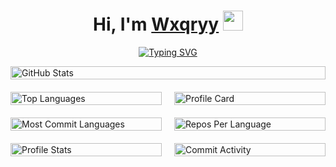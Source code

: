 <h1 align="center">
  Hi, I'm <a href="https://wxqryy.xyz/" target="_blank">Wxqryy</a> 
  <img src="https://github.com/blackcater/blackcater/raw/main/images/Hi.gif" height="32"/>
</h1>

<p align="center">
  <a href="https://git.io/typing-svg">
    <img src="https://readme-typing-svg.demolab.com?font=Fira+Code&duration=3000&pause=1000&center=true&vCenter=true&random=true&width=435&lines=Computer+science+student+from+Russia" alt="Typing SVG" />
  </a>
</p>

<div style="display: grid; grid-template-columns: repeat(2, 1fr); grid-gap: 20px; max-width: 1200px; margin: 0 auto;">
  <div style="grid-column: span 2;">
    <a href="https://github.com/anuraghazra/github-readme-stats">
      <img src="https://github-readme-stats.vercel.app/api?username=Kittt1&theme=radical&show_icons=true" alt="GitHub Stats" style="width: 100%;" />
    </a>
  </div>

  <div>
    <a href="https://github.com/anuraghazra/github-readme-stats">
      <img src="https://github-readme-stats.vercel.app/api/top-langs/?username=Kittt1&theme=radical&layout=compact" alt="Top Languages" style="width: 100%;" />
    </a>
  </div>

  <div>
    <a href="https://github.com/anuraghazra/github-readme-stats">
      <img src="https://github-profile-summary-cards.vercel.app/api/cards/profile-details?username=daniilshat&theme=solarized_dark" alt="Profile Card" style="width: 100%;" />
    </a>
  </div>

  <div>
    <a href="https://github.com/anuraghazra/github-readme-stats">
      <img src="https://github-profile-summary-cards.vercel.app/api/cards/most-commit-language?username=daniilshat&theme=solarized_dark" alt="Most Commit Languages" style="width: 100%;" />
    </a>
  </div>

  <div>
    <a href="https://github.com/anuraghazra/github-readme-stats">
      <img src="https://github-profile-summary-cards.vercel.app/api/cards/repos-per-language?username=daniilshat&theme=solarized_dark" alt="Repos Per Language" style="width: 100%;" />
    </a>
  </div>

  <div>
    <a href="https://github.com/anuraghazra/github-readme-stats">
      <img src="https://github-profile-summary-cards.vercel.app/api/cards/stats?username=daniilshat&theme=solarized_dark" alt="Profile Stats" style="width: 100%;" />
    </a>
  </div>

  <div>
    <a href="https://github.com/anuraghazra/github-readme-stats">
      <img src="https://github-profile-summary-cards.vercel.app/api/cards/productive-time?username=daniilshat&theme=solarized_dark" alt="Commit Activity" style="width: 100%;" />
    </a>
  </div>
</div>

